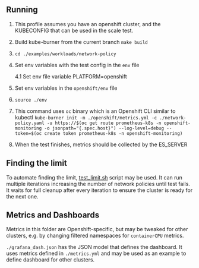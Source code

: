 ## Running

1. This profile assumes you have an openshift cluster, and the KUBECONFIG that can be used in the scale test.
2. Build kube-burner from the current branch
      `make build`
3. `cd ./examples/workloads/network-policy`
4. Set env variables with the test config in the `env` file

   4.1 Set env file variable PLATFORM=openshift

5. Set env variables in the `openshift/env` file
6. `source ./env`
7. This command uses `oc` binary which is an Openshift CLI similar to kubectl
`kube-burner init -m ./openshift/metrics.yml -c ./network-policy.yaml -u https://$(oc get route prometheus-k8s -n openshift-monitoring -o jsonpath="{.spec.host}") --log-level=debug --token=$(oc create token prometheus-k8s -n openshift-monitoring)`
8. When the test finishes, metrics should be collected by the ES_SERVER

## Finding the limit

To automate finding the limit, [test_limit.sh](./test_limit.sh) script may be used.
It can run multiple iterations increasing the number of network policies until test fails.
It waits for full cleanup after every iteration to ensure the cluster is ready for the next one.

## Metrics and Dashboards

Metrics in this folder are Openshift-specific, but may be tweaked for other clusters, e.g. by changing
filtered namespaces for `containerCPU` metrics.

`./grafana_dash.json` has the JSON model that defines the dashboard. It uses metrics defined in `./metrics.yml`
and may be used as an example to define dashboard for other clusters.
